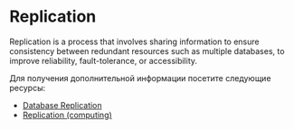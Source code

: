 # Replication

Replication is a process that involves sharing information to ensure consistency between redundant resources such as multiple databases, to improve reliability, fault-tolerance, or accessibility.

Для получения дополнительной информации посетите следующие ресурсы:

- [Database Replication](https://dev.to/karanpratapsingh/system-design-the-complete-course-10fo#database-replication)
- [Replication (computing)](<https://en.wikipedia.org/wiki/Replication_(computing)>)

